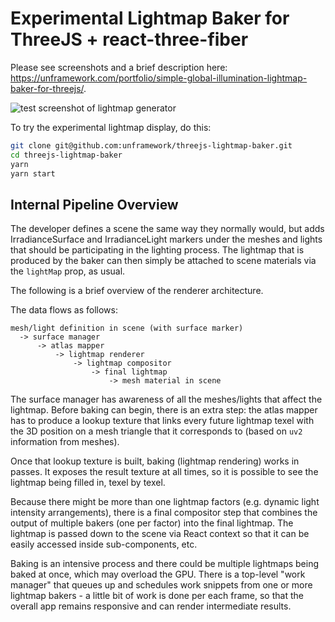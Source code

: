 # Experimental Lightmap Baker for ThreeJS + react-three-fiber

Please see screenshots and a brief description here: https://unframework.com/portfolio/simple-global-illumination-lightmap-baker-for-threejs/.

![test screenshot of lightmap generator](https://unframework.files.wordpress.com/2020/06/ao-bake-test-scene2wide.png?w=1140&h=555)

To try the experimental lightmap display, do this:

```sh
git clone git@github.com:unframework/threejs-lightmap-baker.git
cd threejs-lightmap-baker
yarn
yarn start
```

## Internal Pipeline Overview

The developer defines a scene the same way they normally would, but adds IrradianceSurface and IrradianceLight markers under the meshes and lights that should be participating in the lighting process. The lightmap that is produced by the baker can then simply be attached to scene materials via the `lightMap` prop, as usual.

The following is a brief overview of the renderer architecture.

The data flows as follows:

```
mesh/light definition in scene (with surface marker)
  -> surface manager
      -> atlas mapper
          -> lightmap renderer
              -> lightmap compositor
                  -> final lightmap
                      -> mesh material in scene
```

The surface manager has awareness of all the meshes/lights that affect the lightmap. Before baking can begin, there is an extra step: the atlas mapper has to produce a lookup texture that links every future lightmap texel with the 3D position on a mesh triangle that it corresponds to (based on `uv2` information from meshes).

Once that lookup texture is built, baking (lightmap rendering) works in passes. It exposes the result texture at all times, so it is possible to see the lightmap being filled in, texel by texel.

Because there might be more than one lightmap factors (e.g. dynamic light intensity arrangements), there is a final compositor step that combines the output of multiple bakers (one per factor) into the final lightmap. The lightmap is passed down to the scene via React context so that it can be easily accessed inside sub-components, etc.

Baking is an intensive process and there could be multiple lightmaps being baked at once, which may overload the GPU. There is a top-level "work manager" that queues up and schedules work snippets from one or more lightmap bakers - a little bit of work is done per each frame, so that the overall app remains responsive and can render intermediate results.

